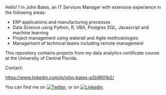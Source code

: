 Hello!
I'm John Bates, an IT Services Manager with extensive experience in the following areas:
* ERP applications and manufacturing processes
* Data Science using Python, R, VBA, Postgres SQL, Javascript and machine learning
* Project management using waterall and Agile methodologies
* Management of technical teams including remote management

This repository contains projects from my data analytics certificate course at the University of Central Florida.


Contact:


https://www.linkedin.com/in/john-bates-a2b9601b2/


<!-- Actual text -->

You can find me on [![Twitter][1.2]][1], or on [![LinkedIn][2.2]][2].

<!-- Icons -->

[1.2]: http://i.imgur.com/wWzX9uB.png (twitter icon without padding)
[2.2]: https://raw.githubusercontent.com/MartinHeinz/MartinHeinz/master/linkedin-3-16.png (LinkedIn icon without padding)


<!-- Links to your social media accounts -->

[1]: https://twitter.com/KBulinWall/
[2]: https://www.linkedin.com/in/john-bates-a2b9601b2/
